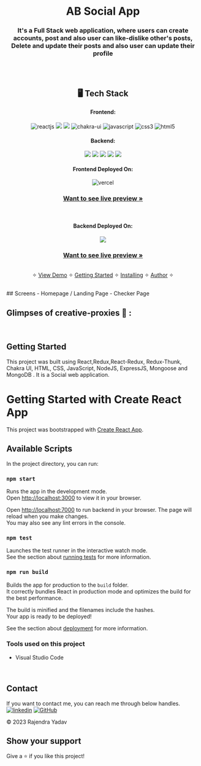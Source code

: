 <h1 align="center">AB Social App</h1>

<h3 align="center">It's a Full Stack web application, where users can create accounts, post and also user can like-dislike other's posts, Delete and update their posts and also user can update their profile</h3>

<br />

<br /> 
<h2 align="center">🖥️ Tech Stack</h2>

<h4 align="center">Frontend:</h4>

<p align="center">
  <img src="https://img.shields.io/badge/React-20232A?style=for-the-badge&logo=react&logoColor=61DAFB" alt="reactjs" />
  <img src="https://img.shields.io/badge/React_Router-CA4245?style=for-the-badge&logo=react-router&logoColor=white" />
  <img src="https://img.shields.io/badge/Redux-593D88?style=for-the-badge&logo=redux&logoColor=white" />
  <img src="https://img.shields.io/badge/Chakra%20UI-3bc7bd?style=for-the-badge&logo=chakraui&logoColor=white" alt="chakra-ui" />
  <img src="https://img.shields.io/badge/JavaScript-323330?style=for-the-badge&logo=javascript&logoColor=F7DF1E" alt="javascript" />
  <img src="https://img.shields.io/badge/CSS3-1572B6?style=for-the-badge&logo=css3&logoColor=white" alt="css3" />
  <img src="https://img.shields.io/badge/HTML5-E34F26?style=for-the-badge&logo=html5&logoColor=white" alt="html5" />
</p>

<h4 align="center">Backend:</h4>

<p align="center">
  <img src="https://img.shields.io/badge/Node.js-339933?style=for-the-badge&logo=nodedotjs&logoColor=white" />
  <img src="https://img.shields.io/badge/Express.js-000000?style=for-the-badge&logo=express&logoColor=white" />
  <img src="https://img.shields.io/badge/MongoDB-4EA94B?style=for-the-badge&logo=mongodb&logoColor=white" />
  <img src="https://img.shields.io/badge/Mocha-8D6748?style=for-the-badge&logo=Mocha&logoColor=white" />
  <img src="https://img.shields.io/badge/chai-A30701?style=for-the-badge&logo=chai&logoColor=white" />
</p>

<h4 align="center">Frontend Deployed On:</h4>
<p align="center">
  <img src="https://img.shields.io/badge/Netlify-00C7B7?style=for-the-badge&logo=netlify&logoColor=white" alt="vercel" />
</p>

<h3 align="center"><a href="#"><strong>Want to see live preview »</strong></a></h3>

<br />

<h4 align="center">Backend Deployed On:</h4>
<p align="center">
  <img src="https://img.shields.io/badge/Railway-131415?style=for-the-badge&logo=railway&logoColor=white" />
</p>

<h3 align="center"><a href="#"><strong>Want to see live preview »</strong></a></h3>

<p align="center">
  <br />&#10023;
  <a href="#Demo">View Demo</a> &#10023;
  <a href="#Getting-Started">Getting Started</a> &#10023; 
  <a href="#Install">Installing</a> &#10023;
  <a href="#Contact">Author</a> &#10023;
</p>

<br />
## Screens 
- Homepage / Landing Page
- Checker Page
<br />

## Glimpses of creative-proxies 🙈 :

<!-- <table>
  <tr>
    <td><img src="https://i.ibb.co/p1c9Pw9/1.png"  alt="Login" /></td>
    <td><img  src="https://i.ibb.co/HC2bRKV/3.png"  alt="signup" /></td>
  </tr>
  <tr>
   <td><img src="https://i.ibb.co/KzQf1TM/4.png"  alt="add" /></td>
    <td><img src="https://i.ibb.co/BTS6H3L/5.png"  alt="report" /></td>
  </tr>
  <tr>
    <td><img src="https://i.ibb.co/b7RJgcm/6.png" alt="assign" /></td>
    <td><img src="https://i.ibb.co/F32ZRHg/7.png"  alt="single" /></td>
  </tr>
  <tr>
    <td><img src="https://i.ibb.co/QQg7QgX/8.png"  alt="task" /></td>
  </tr>
</table> -->

<br />

## Getting Started

This project was built using React,Redux,React-Redux, Redux-Thunk, Chakra UI, HTML, CSS, JavaScript, NodeJS, ExpressJS, Mongoose and MongoDB . It is a Social web application.

# Getting Started with Create React App

This project was bootstrapped with [Create React App](https://github.com/facebook/create-react-app).

## Available Scripts

In the project directory, you can run:

### `npm start`

Runs the app in the development mode.\
Open [http://localhost:3000](http://localhost:3000) to view it in your browser.

Open [http://localhost:7000](http://localhost:7000) to run backend in your browser.
The page will reload when you make changes.\
You may also see any lint errors in the console.

### `npm test`

Launches the test runner in the interactive watch mode.\
See the section about [running tests](https://facebook.github.io/create-react-app/docs/running-tests) for more information.

### `npm run build`

Builds the app for production to the `build` folder.\
It correctly bundles React in production mode and optimizes the build for the best performance.

The build is minified and the filenames include the hashes.\
Your app is ready to be deployed!

See the section about [deployment](https://facebook.github.io/create-react-app/docs/deployment) for more information.

### Tools used on this project

- Visual Studio Code

<br />

## Contact

If you want to contact me, you can reach me through below handles. <br />
[![linkedin](https://img.shields.io/badge/Rajendra_Yadav-0077B5?style=for-the-badge&logo=linkedin&logoColor=white)](https://www.linkedin.com/in/r-yadav/)
[![GitHub](https://img.shields.io/badge/Rajendra_Yadav-20232A?style=for-the-badge&logo=Github&logoColor=white)](https://github.com/r-yaduvanshi)

© 2023 Rajendra Yadav

## Show your support

Give a ⭐️ if you like this project!
